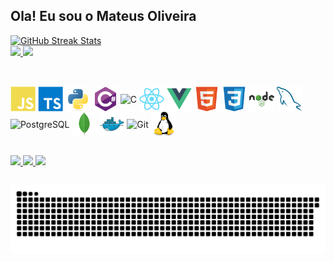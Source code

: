 ## Ola! Eu sou o Mateus Oliveira
<div>
  <a href="https://github.com/mateusix">
   <img height="180em" margin-right="10%" src="https://nirzak-streak-stats.vercel.app/?user=mateusix&theme=dark&hide_border=false" alt="GitHub Streak Stats"/><br/>
   <img height="180em" src="https://github-readme-stats-sigma-five.vercel.app/api?username=mateusix&show_icons=true&theme=dark&include_all_commits=true&count_private=true"/>
   <img height="180em" src="https://github-readme-stats-sigma-five.vercel.app/api/top-langs/?username=mateusix&layout=compact&langs_count=16&theme=dark"/>
  </a>
</div>


##

<div style="display: inline_block"><br>
  <!-- Linguagens -->
  <img align="center" alt="Js" height="40" width="40" src="https://raw.githubusercontent.com/devicons/devicon/master/icons/javascript/javascript-plain.svg">
  <img align="center" alt="Ts" height="40" width="40" src="https://raw.githubusercontent.com/devicons/devicon/master/icons/typescript/typescript-plain.svg">
  <img align="center" alt="Python" height="40" width="40" src="https://raw.githubusercontent.com/devicons/devicon/master/icons/python/python-original.svg">
  <img align="center" alt="Csharp" height="40" width="40" src="https://raw.githubusercontent.com/devicons/devicon/master/icons/csharp/csharp-original.svg">
  <img align="center" alt="C" height="40" width="40" src="https://cdn.jsdelivr.net/gh/devicons/devicon/icons/c/c-original.svg"/>

  <!-- Frontend -->
  <img align="center" alt="React" height="40" width="40" src="https://raw.githubusercontent.com/devicons/devicon/master/icons/react/react-original.svg">
  <img align="center" alt="React" height="40" width="40" src="https://raw.githubusercontent.com/devicons/devicon/master/icons/vuejs/vuejs-original.svg"></img>
  <img align="center" alt="HTML" height="40" width="40" src="https://raw.githubusercontent.com/devicons/devicon/master/icons/html5/html5-original.svg">
  <img align="center" alt="CSS" height="40" width="40" src="https://raw.githubusercontent.com/devicons/devicon/master/icons/css3/css3-original.svg">

  <!-- Backend e Banco de Dados -->
  <img align="center" alt="Nodejs" height="40" width="40" src="https://raw.githubusercontent.com/devicons/devicon/master/icons/nodejs/nodejs-original-wordmark.svg"/>
  <img align="center" alt="Nodejs" height="40" width="40" src="https://raw.githubusercontent.com/devicons/devicon/master/icons/mysql/mysql-original.svg">
  <img align="center" alt="PostgreSQL" height="40" width="40" src="https://cdn.jsdelivr.net/gh/devicons/devicon/icons/postgresql/postgresql-original.svg" />
  <img align="center" alt="PostgreSQL" height="40" width="40" src="https://raw.githubusercontent.com/devicons/devicon/master/icons/mongodb/mongodb-original.svg">

  <!-- Ferramentas -->
  <img align="center" alt="Git" height="40" width="40" src="https://raw.githubusercontent.com/devicons/devicon/master/icons/docker/docker-original.svg">
  <img align="center" alt="Git" height="40" width="40" src="https://www.vectorlogo.zone/logos/git-scm/git-scm-icon.svg"/>
  <img align="center" alt="Linux" height="40" width="40" src="https://raw.githubusercontent.com/devicons/devicon/master/icons/linux/linux-original.svg"/>
</div>

##

<div> 
  <a href="https://www.linkedin.com/in/maateus-oliveira" target="_blank">
    <img src="https://img.shields.io/badge/-LinkedIn-%230077B5?style=for-the-badge&logo=linkedin&logoColor=white">
  </a>
  <a href="https://instagram.com/mateusix_" target="_blank">
    <img src="https://img.shields.io/badge/-Instagram-%23E4405F?style=for-the-badge&logo=instagram&logoColor=white">
  </a>
  <a href="mailto:240704mateus@gmail.com">
    <img src="https://img.shields.io/badge/-Gmail-%23333?style=for-the-badge&logo=gmail&logoColor=white">
  </a>
</div>

##

<picture align="center">
  <source media="(prefers-color-scheme: dark)" srcset="https://raw.githubusercontent.com/mateusix/mateusix/output/github-contribution-grid-snake-dark.svg">
  <source media="(prefers-color-scheme: light)" srcset="https://raw.githubusercontent.com/mateusix/mateusix/output/github-contribution-grid-snake-dark.svg">
  <img align="center" alt="github contribution grid snake animation" src="https://raw.githubusercontent.com/mateusix/mateusix/output/github-contribution-grid-snake.svg">
</picture>






